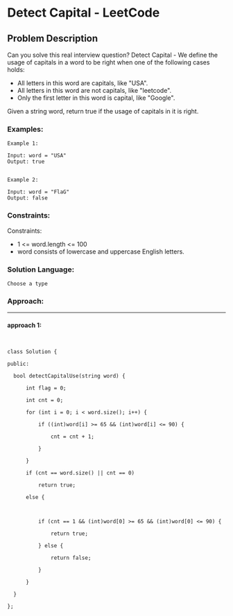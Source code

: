 # Detect Capital - LeetCode
  
  ## Problem Description
  
  Can you solve this real interview question? Detect Capital - We define the usage of capitals in a word to be right when one of the following cases holds:

 * All letters in this word are capitals, like "USA".
 * All letters in this word are not capitals, like "leetcode".
 * Only the first letter in this word is capital, like "Google".

Given a string word, return true if the usage of capitals in it is right.
  
  ### Examples:
  ```
  Example 1:

Input: word = "USA"
Output: true


Example 2:

Input: word = "FlaG"
Output: false
  ```
  
  ### Constraints:
  
  Constraints:

 * 1 <= word.length <= 100
 * word consists of lowercase and uppercase English letters.
  
  ### Solution Language:
  ```
  Choose a type
  ```
  
  ### Approach:
  ---

  #### approach 1:
  ```
  

class Solution {

public:

    bool detectCapitalUse(string word) {

        int flag = 0;

        int cnt = 0;

        for (int i = 0; i < word.size(); i++) {

            if ((int)word[i] >= 65 && (int)word[i] <= 90) {

                cnt = cnt + 1;

            }

        }

        if (cnt == word.size() || cnt == 0)

            return true;

        else {



            if (cnt == 1 && (int)word[0] >= 65 && (int)word[0] <= 90) {

                return true;

            } else {

                return false;

            }

        }

    }

};
  ```
  